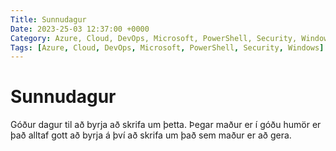 ```yaml
---
Title: Sunnudagur
Date: 2023-25-03 12:37:00 +0000
Category: Azure, Cloud, DevOps, Microsoft, PowerShell, Security, Windows
Tags: [Azure, Cloud, DevOps, Microsoft, PowerShell, Security, Windows]
---
```


# Sunnudagur

Góður dagur til að byrja að skrifa um þetta.
Þegar maður er í góðu humör er það alltaf gott að byrja á því að skrifa um það sem maður er að gera.